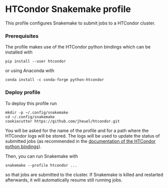 # HTCondor Snakemake profile

This profile configures Snakemake to submit jobs to a HTCondor cluster.

### Prerequisites
The profile makes use of the HTCondor python bindings which can be installed with 

    pip install --user htcondor
    
or using Anaconda with

    conda install -c conda-forge python-htcondor

### Deploy profile

To deploy this profile run

    mkdir -p ~/.config/snakemake
    cd ~/.config/snakemake
    cookiecutter https://github.com/jheuel/htcondor.git

You will be asked for the name of the profile and for a path where the HTCondor logs will be stored. The logs will be used to update the status of submitted jobs (as recommended in the [documentation of the HTCondor python bindings](https://htcondor-python.readthedocs.io/en/latest/scalable_job_tracking.html#event-based-tracking)).

Then, you can run Snakemake with

    snakemake --profile htcondor ...

so that jobs are submitted to the cluster. If Snakemake is killed and restarted afterwards, it will automatically resume still running jobs.
